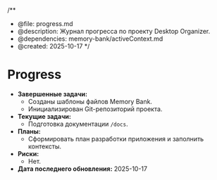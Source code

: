 /**
 * @file: progress.md
 * @description: Журнал прогресса по проекту Desktop Organizer.
 * @dependencies: memory-bank/activeContext.md
 * @created: 2025-10-17
 */

# Progress

- **Завершенные задачи:**
  - Созданы шаблоны файлов Memory Bank.
  - Инициализирован Git-репозиторий проекта.
- **Текущие задачи:**
  - Подготовка документации `/docs`.
- **Планы:**
  - Сформировать план разработки приложения и заполнить контексты.
- **Риски:**
  - Нет.
- **Дата последнего обновления:** 2025-10-17
